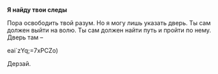 **Я найду твои следы**

Пора освободить твой разум. Но я могу лишь указать дверь. Ты сам должен выйти на волю. Ты сам должен найти путь и пройти по нему.
Дверь там – 

eai`zYq;=7xPCZo)

Дерзай.
